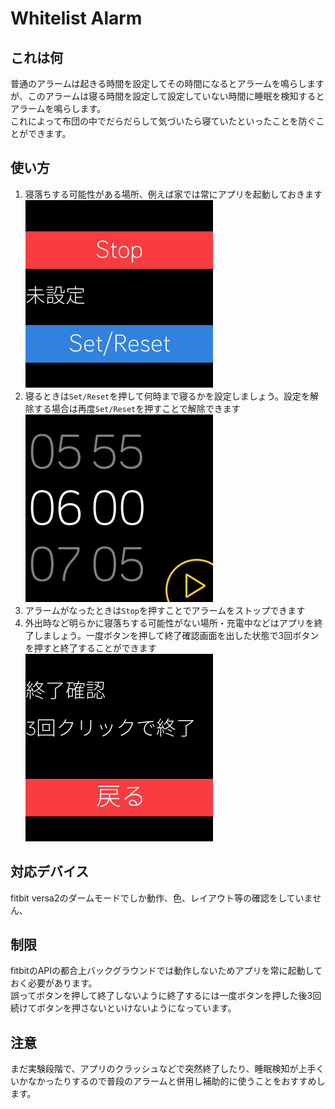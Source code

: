 # Whitelist Alarm
## これは何
普通のアラームは起きる時間を設定してその時間になるとアラームを鳴らしますが、このアラームは寝る時間を設定して設定していない時間に睡眠を検知するとアラームを鳴らします。  
これによって布団の中でだらだらして気づいたら寝ていたといったことを防ぐことができます。

## 使い方
1. 寝落ちする可能性がある場所、例えば家では常にアプリを起動しておきます
   ![](ss1.png)
2. 寝るときは`Set/Reset`を押して何時まで寝るかを設定しましょう。設定を解除する場合は再度`Set/Reset`を押すことで解除できます
   ![](ss2.png)
3. アラームがなったときは`Stop`を押すことでアラームをストップできます
3. 外出時など明らかに寝落ちする可能性がない場所・充電中などはアプリを終了しましょう。一度ボタンを押して終了確認画面を出した状態で3回ボタンを押すと終了することができます
   ![](ss3.png)

## 対応デバイス
fitbit versa2のダームモードでしか動作、色、レイアウト等の確認をしていません、


## 制限
fitbitのAPIの都合上バックグラウンドでは動作しないためアプリを常に起動しておく必要があります。  
誤ってボタンを押して終了しないように終了するには一度ボタンを押した後3回続けてボタンを押さないといけないようになっています。

## 注意
まだ実験段階で、アプリのクラッシュなどで突然終了したり、睡眠検知が上手くいかなかったりするので普段のアラームと併用し補助的に使うことをおすすめします。

